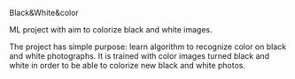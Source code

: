 Black&White&color

ML project with aim to colorize black and white images. 

The project has simple purpose: learn algorithm to recognize color on black and white photographs. It is trained with color images turned black and white in order to be able to colorize new black and white photos.
